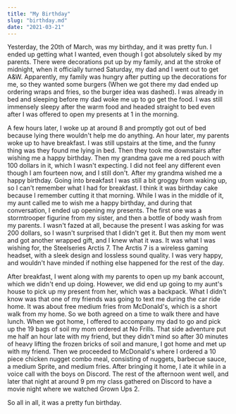 ```yaml
---
title: "My Birthday"
slug: "birthday.md"
date: "2021-03-21"
---
```

Yesterday, the 20th of March, was my birthday, and it was pretty fun. I ended up getting what I wanted, even though I got absolutely siked by my parents. There were decorations put up by my family, and at the stroke of midnight, when it officially turned Saturday, my dad and I went out to get A&W. Apparently, my family was hungry after putting up the decorations for me, so they wanted some burgers (When we got there my dad ended up ordering wraps and fries, so the burger idea was dashed). I was already in bed and sleeping before my dad woke me up to go get the food. I was still immensely sleepy after the warm food and headed straight to bed even after I was offered to open my presents at 1 in the morning. 

A few hours later, I woke up at around 8 and promptly got out of bed because lying there wouldn't help me do anything. An hour later, my parents woke up to have breakfast. I was still upstairs at the time, and the funny thing was they found me lying in bed. Then they took me downstairs after wishing me a happy birthday. Then my grandma gave me a red pouch with 100 dollars in it, which I wasn't expecting. I did not feel any different even though I am fourteen now, and I still don't. After my grandma wished me a happy birthday. Going into breakfast I was still a bit groggy from waking up, so I can't remember what I had for breakfast. 
I think it was birthday cake because I remember cutting it that morning. While I was in the middle of it, my aunt called me to wish me a happy birthday, and during that conversation, I ended up opening my presents. 
The first one was a stormtrooper figurine from my sister, and then a bottle of body wash from my parents. I wasn't fazed at all, because the present I was asking for was 200 dollars, so I wasn't surprised that I didn't get it. But then my mom went and got another wrapped gift, and I knew what it was. It was what I was wishing for, the Steelseries Arctis 7. The Arctis 7 is a wireless gaming headset, with a sleek design and lossless sound quality. I was very happy, and wouldn't have minded if nothing else happened for the rest of the day. 

After breakfast, I went along with my parents to open up my bank account, which we didn't end up doing. However, we did end up going to my aunt's house to pick up my present from her, which was a backpack. What I didn't know was that one of my friends was going to text me during the car ride home. It was about free medium fries from McDonald's, which is a short walk from my home. So we both agreed on a time to walk there and have lunch. When we got home, I offered to accompany my dad to go and pick up the 19 bags of soil my mom ordered at No Frills. That side adventure put me half an hour late with my friend, but they didn't mind so after 30 minutes of heavy lifting the frozen bricks of soil and manure, I got home and met up with my friend. Then we proceeded to McDonald's where I ordered a 10 piece chicken nugget combo meal, consisting of nuggets, barbecue sauce, a medium Sprite, and medium fries. After bringing it home, I ate it while in a voice call with the boys on Discord. The rest of the afternoon went well, and later that night at around 9 pm my class gathered on Discord to have a movie night where we watched Grown Ups 2.

So all in all, it was a pretty fun birthday.
